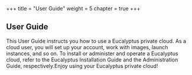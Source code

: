 +++
title = "User Guide"
weight = 5
chapter = true
+++


## User Guide
This User Guide instructs you how to use a Eucalyptus private cloud. As a cloud user, you will set up your account, work with images, launch instances, and so on. To install or administer and operate a Eucalyptus cloud, refer to the Eucalyptus Installation Guide and the Administration Guide, respectively.Enjoy using your Eucalyptus private cloud! 

